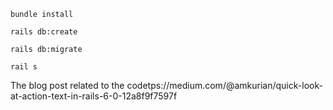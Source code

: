 `bundle install`

`rails db:create`

`rails db:migrate`

`rail s`

The blog post related to the codetps://medium.com/@amkurian/quick-look-at-action-text-in-rails-6-0-12a8f9f7597f
